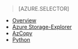> [AZURE.SELECTOR]
- [Overview](machine-learning-data-science-move-azure-blob)
- [Azure Storage-Explorer](machine-learning-data-science-move-data-to-azure-blob-using-azure-storage-explorer)
- [AzCopy](machine-learning-data-science-move-data-to-azure-blob-using-azcopy)
- [Python](machine-learning-data-science-move-data-to-azure-blob-using-python)
